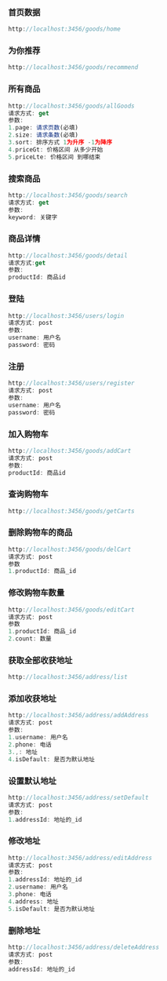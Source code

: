 ### 首页数据

``` js
http://localhost:3456/goods/home
```

### 为你推荐

``` js
http://localhost:3456/goods/recommend
```

### 所有商品

``` js
http://localhost:3456/goods/allGoods
请求方式: get
参数: 
1.page: 请求页数(必填)
2.size: 请求条数(必填)
3.sort: 排序方式 1为升序 -1为降序
4.priceGt: 价格区间 从多少开始
5.priceLte: 价格区间 到哪结束

```

### 搜索商品

``` js
http://localhost:3456/goods/search
请求方式: get
参数:
keyword: 关键字
```

### 商品详情

``` js
http://localhost:3456/goods/detail
请求方式:get
参数:
productId: 商品id
```



### 登陆

``` js
http://localhost:3456/users/login
请求方式: post
参数:
username: 用户名
password: 密码
```

### 注册

``` js
http://localhost:3456/users/register
请求方式: post
参数:
username: 用户名
password: 密码
```

### 加入购物车

``` js
http://localhost:3456/goods/addCart
请求方式: post
参数:
productId: 商品id
```

### 查询购物车

``` js
http://localhost:3456/goods/getCarts
```

### 删除购物车的商品

``` js
http://localhost:3456/goods/delCart
请求方式: post
参数
1.productId: 商品_id
```



### 修改购物车数量

``` js
http://localhost:3456/goods/editCart
请求方式: post
参数
1.productId: 商品_id
2.count: 数量
```

### 获取全部收获地址

``` js
http://localhost:3456/address/list
```

### 添加收获地址

``` js
http://localhost:3456/address/addAddress
请求方式: post
参数:
1.username: 用户名
2.phone: 电话
3.,: 地址
4.isDefault: 是否为默认地址
```

### 设置默认地址

``` js
http://localhost:3456/address/setDefault
请求方式: post
参数:
1.addressId: 地址的_id
```

### 修改地址

``` js
http://localhost:3456/address/editAddress
请求方式: post
参数:
1.addressId: 地址的_id
2.username: 用户名
3.phone: 电话
4.address: 地址
5.isDefault: 是否为默认地址
```

### 删除地址

``` js
http://localhost:3456/address/deleteAddress
请求方式: post
参数:
addressId: 地址的_id
```

